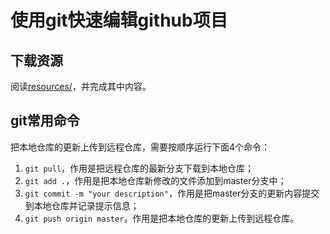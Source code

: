 # 使用git快速编辑github项目
## 下载资源
阅读[resources/](resources/readme.md)，并完成其中内容。

## git常用命令
把本地仓库的更新上传到远程仓库，需要按顺序运行下面4个命令：
1. `git pull`，作用是把远程仓库的最新分支下载到本地仓库；
2. `git add .`，作用是把本地仓库新修改的文件添加到master分支中；
3. `git commit -m "your description"`，作用是把master分支的更新内容提交到本地仓库并记录提示信息；
4. `git push origin master`，作用是把本地仓库的更新上传到远程仓库。
